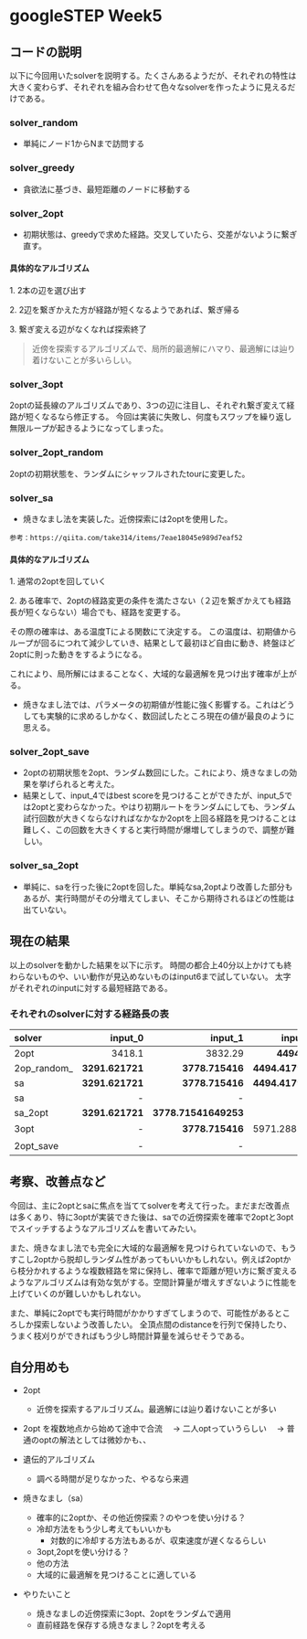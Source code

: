 
# googleSTEP Week5

## コードの説明
以下に今回用いたsolverを説明する。たくさんあるようだが、それぞれの特性は大きく変わらず、それぞれを組み合わせて色々なsolverを作ったように見えるだけである。
### solver_random
- 単純にノード1からNまで訪問する

### solver_greedy
- 貪欲法に基づき、最短距離のノードに移動する

### solver_2opt
- 初期状態は、greedyで求めた経路。交叉していたら、交差がないように繋ぎ直す。

#### 具体的なアルゴリズム

1\. 2本の辺を選び出す

2\. 2辺を繋ぎかえた方が経路が短くなるようであれば、繋ぎ帰る

3\. 繋ぎ変える辺がなくなれば探索終了


>近傍を探索するアルゴリズムで、局所的最適解にハマり、最適解には辿り着けないことが多いらしい。

### solver_3opt
2optの延長線のアルゴリズムであり、3つの辺に注目し、それぞれ繋ぎ変えて経路が短くなるなら修正する。
今回は実装に失敗し、何度もスワップを繰り返し無限ループが起きるようになってしまった。

### solver_2opt_random
2optの初期状態を、ランダムにシャッフルされたtourに変更した。

### solver_sa
- 焼きなまし法を実装した。近傍探索には2optを使用した。

`参考：https://qiita.com/take314/items/7eae18045e989d7eaf52`

#### 具体的なアルゴリズム
1\. 通常の2optを回していく

2\. ある確率で、2optの経路変更の条件を満たさない（２辺を繋ぎかえても経路長が短くならない）場合でも、経路を変更する。

その際の確率は、ある温度Tによる関数にて決定する。
この温度は、初期値からループが回るにつれて減少していき、結果として最初ほど自由に動き、終盤ほど2optに則った動きをするようになる。

これにより、局所解にはまることなく、大域的な最適解を見つけ出す確率が上がる。

- 焼きなまし法では、パラメータの初期値が性能に強く影響する。これはどうしても実験的に求めるしかなく、数回試したところ現在の値が最良のように思える。

### solver_2opt_save
- 2optの初期状態を2opt、ランダム数回にした。これにより、焼きなましの効果を挙げられると考えた。
- 結果として、input_4ではbest scoreを見つけることができたが、input_5では2optと変わらなかった。やはり初期ルートをランダムにしても、ランダム試行回数が大きくならなければなかなか2optを上回る経路を見つけることは難しく、この回数を大きくすると実行時間が爆増してしまうので、調整が難しい。

### solver_sa_2opt
- 単純に、saを行った後に2optを回した。単純なsa,2optより改善した部分もあるが、実行時間がその分増えてしまい、そこから期待されるほどの性能は出ていない。


## 現在の結果
以上のsolverを動かした結果を以下に示す。
時間の都合上40分以上かけても終わらないものや、いい動作が見込めないものはinput6まで試していない。
太字がそれぞれのinputに対する最短経路である。

### それぞれのsolverに対する経路長の表
|solver|input_0|input_1|input_2|input_3|input_4|input_5|input_6|
|:---|---:|---:|---:|---:|---:|---:|---:|
|2opt|3418.1|3832.29|**4494.42**|8625.75|10983.14|**21150.03**|**41401.8748**|
|2op_random_|**3291.621721**|**3778.715416**|**4494.417962**|8463.447765|11526.271767|21809.77703|-|
|sa|**3291.621721**|**3778.715416**|**4494.417962**|8279.844792|11111.493181|22584.123310|-|
|sa|-|-|-|8342.58389449254|11130.6526170958|-|-|
|sa_2opt|**3291.621721**|**3778.71541649253**|-|**8251.51528373163**|10943.1276305623|**21150.0305910545**|**41401.874801**|
|3opt|-|**3778.715416**|5971.288893|10000以上|-|-|-|
|2opt_save|-|-|-|8422.165699|**10809.94425**|**21150.03059**|実行中|




## 考察、改善点など
今回は、主に2optとsaに焦点を当ててsolverを考えて行った。まだまだ改善点は多くあり、特に3optが実装できた後は、saでの近傍探索を確率で2optと3optでスイッチするようなアルゴリズムを書いてみたい。

また、焼きなまし法でも完全に大域的な最適解を見つけられていないので、もうすこし2optから脱却しランダム性があってもいいかもしれない。例えば2optから枝分かれするような複数経路を常に保持し、確率で距離が短い方に繋ぎ変えるようなアルゴリズムは有効な気がする。空間計算量が増えすぎないように性能を上げていくのが難しいかもしれない。

また、単純に2optでも実行時間がかかりすぎてしまうので、可能性があるところしか探索しないよう改善したい。
全頂点間のdistanceを行列で保持したり、うまく枝刈りができればもう少し時間計算量を減らせそうである。




## 自分用めも
- 2opt
    - 近傍を探索するアルゴリズム。最適解には辿り着けないことが多い
- 2opt を複数地点から始めて途中で合流
　-> 二人optっていうらしい
　-> 普通のoptの解法としては微妙かも、、

- 遺伝的アルゴリズム
    - 調べる時間が足りなかった、やるなら来週

- 焼きなまし（sa）
    - 確率的に2optか、その他近傍探索？のやつを使い分ける？
    - 冷却方法をもう少し考えてもいいかも
        - 対数的に冷却する方法もあるが、収束速度が遅くなるらしい
    - 3opt,2optを使い分ける？
    - 他の方法
    - 大域的に最適解を見つけることに適している

- やりたいこと
    - 焼きなましの近傍探索に3opt、2optをランダムで適用
    - 直前経路を保存する焼きなまし？2optを考える

